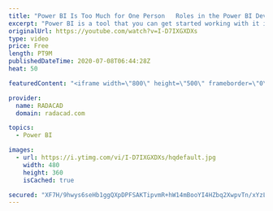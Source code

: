```yaml
---
title: "Power BI Is Too Much for One Person   Roles in the Power BI Development"
excerpt: "Power BI is a tool that you can get started working with it in a few hours, but to use it in its full potential, these days, you require to have many skills. The variety of solutions and BI implementations is also dictating to have different roles, positions, jobs in the Power BI development market."
originalUrl: https://youtube.com/watch?v=I-D7IXGXDXs
type: video
price: Free
length: PT9M
publishedDateTime: 2020-07-08T06:44:28Z
heat: 50

featuredContent: "<iframe width=\"800\" height=\"500\" frameborder=\"0\" src=\"https://www.youtube.com/embed/I-D7IXGXDXs\" allow=\"accelerometer; autoplay; encrypted-media; gyroscope; picture-in-picture\" allowfullscreen></iframe>"

provider:
  name: RADACAD
  domain: radacad.com

topics:
  - Power BI

images:
  - url: https://i.ytimg.com/vi/I-D7IXGXDXs/hqdefault.jpg
    width: 480
    height: 360
    isCached: true

secured: "XF7H/9hwys6seHb1ggQXpDPFSAKTipvmR+hW14mBooYI4HZbq2XwpvTn/xYzLJDy1Nj9/1AgdPjBbTzoVPxDEMeXNpIS6a1pLk8bC8XdJ/RYb356mJJLEZ9b4H6C8bNcMt3/oao6jdlkLnellNmATxTIHsLBLyXEb55ax5kP3cvAXgJKcPHLuHnVxE3wuWkBptqW2g3l8cnb8Bq8pagDmtINeBtycT0AqjMDMP2mDoiiVpAU1c5n5b9p6LU/zAulMETkS/0G1ZIyXNdcuTMGQRiAmaEQNb5OdMsgYZ3FAsLzpr9D+DDo6tvdwaWujfU5/If3TLiW4+mo8v1tNEJeoq2FwXT5TTh8nD6A+TDBvM0wNm2Lq2dqkE435lXKvWldliydPaDkztPBzh676y0spwFpsjAKR/cZrlqljszC8f4=;QLtpU4IhweR2ZT5QxjdRPQ=="
---
```


